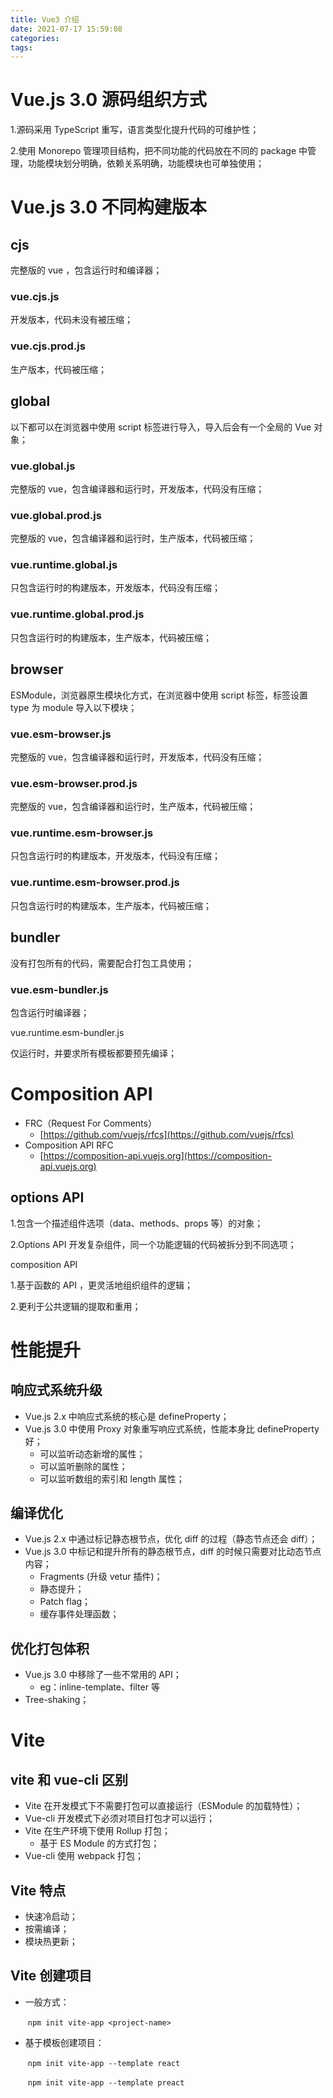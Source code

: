 ```yaml
---
title: Vue3 介绍
date: 2021-07-17 15:59:08
categories:
tags:
---
```


# Vue.js 3.0 源码组织方式
1.源码采用 TypeScript 重写，语言类型化提升代码的可维护性；

2.使用 Monorepo 管理项目结构，把不同功能的代码放在不同的 package 中管理，功能模块划分明确，依赖关系明确，功能模块也可单独使用；
<!--more-->
# Vue.js 3.0 不同构建版本

## cjs

完整版的 vue ，包含运行时和编译器；

### vue.cjs.js

开发版本，代码未没有被压缩；

### vue.cjs.prod.js

生产版本，代码被压缩；

## global

以下都可以在浏览器中使用 script 标签进行导入，导入后会有一个全局的 Vue 对象；

### vue.global.js

完整版的 vue，包含编译器和运行时，开发版本，代码没有压缩；

### vue.global.prod.js

完整版的 vue，包含编译器和运行时，生产版本，代码被压缩；

### vue.runtime.global.js

只包含运行时的构建版本，开发版本，代码没有压缩；

### vue.runtime.global.prod.js

只包含运行时的构建版本，生产版本，代码被压缩；

## browser

ESModule，浏览器原生模块化方式，在浏览器中使用 script 标签，标签设置 type 为 module 导入以下模块；

### vue.esm-browser.js

完整版的 vue，包含编译器和运行时，开发版本，代码没有压缩；

### vue.esm-browser.prod.js

完整版的 vue，包含编译器和运行时，生产版本，代码被压缩；

### vue.runtime.esm-browser.js

只包含运行时的构建版本，开发版本，代码没有压缩；

### vue.runtime.esm-browser.prod.js

只包含运行时的构建版本，生产版本，代码被压缩；

## bundler

没有打包所有的代码，需要配合打包工具使用；

### vue.esm-bundler.js

包含运行时编译器；

vue.runtime.esm-bundler.js

 仅运行时，并要求所有模板都要预先编译；

# Composition API

* FRC（Request For Comments）
  * [https://github.com/vuejs/rfcs](https://github.com/vuejs/rfcs)
* Composition API RFC
  * [https://composition-api.vuejs.org](https://composition-api.vuejs.org)

## options API

1.包含一个描述组件选项（data、methods、props 等）的对象；

2.Options API 开发复杂组件，同一个功能逻辑的代码被拆分到不同选项；

composition API

1.基于函数的 API ，更灵活地组织组件的逻辑；

2.更利于公共逻辑的提取和重用；

# 性能提升

## 响应式系统升级

* Vue.js 2.x 中响应式系统的核心是 defineProperty；
* Vue.js 3.0 中使用 Proxy 对象重写响应式系统，性能本身比 defineProperty 好；
  * 可以监听动态新增的属性；
  * 可以监听删除的属性；
  * 可以监听数组的索引和 length 属性；

## 编译优化

* Vue.js 2.x 中通过标记静态根节点，优化 diff 的过程（静态节点还会 diff）；
* Vue.js 3.0 中标记和提升所有的静态根节点，diff 的时候只需要对比动态节点内容；
  * Fragments (升级 vetur 插件)；
  * 静态提升；
  * Patch flag；
  * 缓存事件处理函数；

## 优化打包体积

* Vue.js 3.0 中移除了一些不常用的 API；
  * eg：inline-template、filter 等
* Tree-shaking；

# Vite

## vite 和 vue-cli 区别

* Vite 在开发模式下不需要打包可以直接运行（ESModule 的加载特性）；
* Vue-cli 开发模式下必须对项目打包才可以运行；
* Vite 在生产环境下使用 Rollup 打包；
  * 基于 ES Module 的方式打包；
* Vue-cli 使用 webpack 打包；

## Vite 特点

* 快速冷启动；
* 按需编译；
* 模块热更新；

## Vite 创建项目

* 一般方式：

  ​	```npm init vite-app <project-name>```

* 基于模板创建项目：

  ​	```npm init vite-app --template react```

  ​	```npm init vite-app --template preact```

